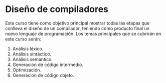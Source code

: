 # Diseño de compiladores
Este curso tiene como objetivo principal mostrar todas las etapas que conlleva el diseño de un compilador, teniendo como producto final un nuevo lenguaje de programación. Los temas principales que se cubrirán en este curso serán:

  1. Análisis léxico.
  2. Análisis sintáctico.
  3. Análisis semántico.
  4. Generación de código intermedio.
  6. Optimización.
  6. Generacion de código objeto.
